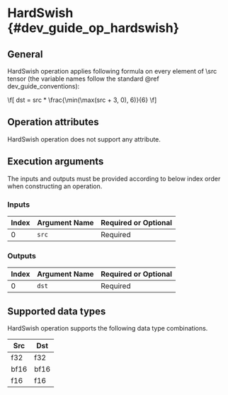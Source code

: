 HardSwish {#dev_guide_op_hardswish}
===================================

## General

HardSwish operation applies following formula on every element of \src tensor 
(the variable names follow the standard @ref dev_guide_conventions):

\f[ dst = src * \frac{\min(\max(src + 3, 0), 6)}{6} \f]

## Operation attributes

HardSwish operation does not support any attribute.

## Execution arguments

The inputs and outputs must be provided according to below index order when
constructing an operation.

### Inputs

Index | Argument Name | Required or Optional
-- | -- | --
0 | `src` | Required

### Outputs

Index | Argument Name | Required or Optional
-- | -- | --
0 | `dst` |Required

## Supported data types

HardSwish operation supports the following data type combinations.

Src | Dst
-- | --
f32 | f32
bf16 | bf16
f16 | f16
